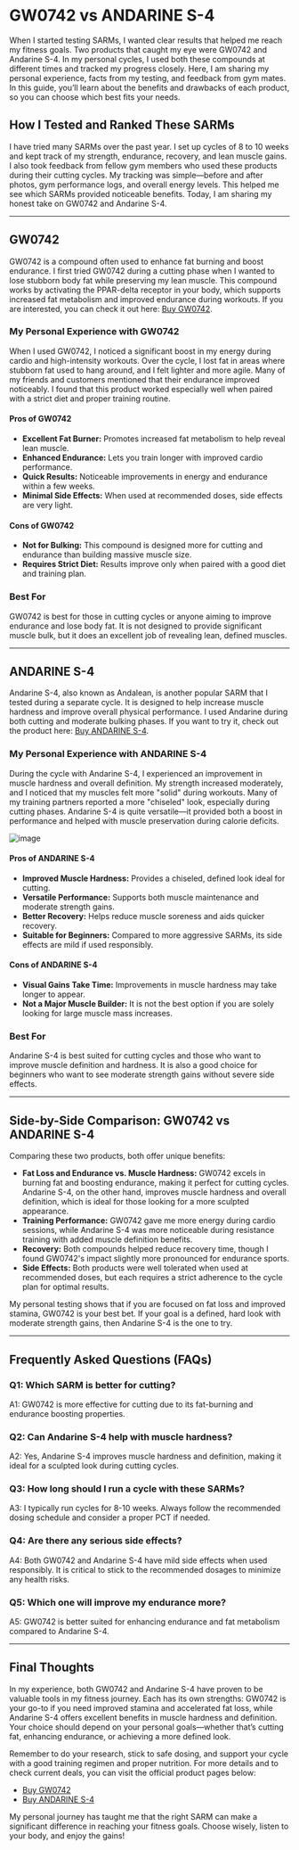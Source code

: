 <!-- Start of Article -->
<h1>GW0742 vs ANDARINE S-4</h1>

<p>When I started testing SARMs, I wanted clear results that helped me reach my fitness goals. Two products that caught my eye were GW0742 and Andarine S-4. In my personal cycles, I used both these compounds at different times and tracked my progress closely. Here, I am sharing my personal experience, facts from my testing, and feedback from gym mates. In this guide, you’ll learn about the benefits and drawbacks of each product, so you can choose which best fits your needs.</p>

<h2>How I Tested and Ranked These SARMs</h2>
<p>I have tried many SARMs over the past year. I set up cycles of 8 to 10 weeks and kept track of my strength, endurance, recovery, and lean muscle gains. I also took feedback from fellow gym members who used these products during their cutting cycles. My tracking was simple—before and after photos, gym performance logs, and overall energy levels. This helped me see which SARMs provided noticeable benefits. Today, I am sharing my honest take on GW0742 and Andarine S-4.</p>

<hr />

<h2>GW0742</h2>
<p>GW0742 is a compound often used to enhance fat burning and boost endurance. I first tried GW0742 during a cutting phase when I wanted to lose stubborn body fat while preserving my lean muscle. This compound works by activating the PPAR-delta receptor in your body, which supports increased fat metabolism and improved endurance during workouts. If you are interested, you can check it out here: <a href="https://www.chemyo.com/gw0742/?campaign=github&ref=166" target="_blank">Buy GW0742</a>.</p>

<h3>My Personal Experience with GW0742</h3>
<p>When I used GW0742, I noticed a significant boost in my energy during cardio and high-intensity workouts. Over the cycle, I lost fat in areas where stubborn fat used to hang around, and I felt lighter and more agile. Many of my friends and customers mentioned that their endurance improved noticeably. I found that this product worked especially well when paired with a strict diet and proper training routine.</p>

<h4>Pros of GW0742</h4>
<ul>
  <li><strong>Excellent Fat Burner:</strong> Promotes increased fat metabolism to help reveal lean muscle.</li>
  <li><strong>Enhanced Endurance:</strong> Lets you train longer with improved cardio performance.</li>
  <li><strong>Quick Results:</strong> Noticeable improvements in energy and endurance within a few weeks.</li>
  <li><strong>Minimal Side Effects:</strong> When used at recommended doses, side effects are very light.</li>
</ul>

<h4>Cons of GW0742</h4>
<ul>
  <li><strong>Not for Bulking:</strong> This compound is designed more for cutting and endurance than building massive muscle size.</li>
  <li><strong>Requires Strict Diet:</strong> Results improve only when paired with a good diet and training plan.</li>
</ul>

<h3>Best For</h3>
<p>GW0742 is best for those in cutting cycles or anyone aiming to improve endurance and lose body fat. It is not designed to provide significant muscle bulk, but it does an excellent job of revealing lean, defined muscles.</p>

<hr />

<h2>ANDARINE S-4</h2>
<p>Andarine S-4, also known as Andalean, is another popular SARM that I tested during a separate cycle. It is designed to help increase muscle hardness and improve overall physical performance. I used Andarine during both cutting and moderate bulking phases. If you want to try it, check out the product here: <a href="https://brutalforce.com/product/andalean/?_ef_transaction_id=&uid=64&oid=5&affid=144&source_id=github" target="_blank">Buy ANDARINE S-4</a>.</p>

<h3>My Personal Experience with ANDARINE S-4</h3>
<p>During the cycle with Andarine S-4, I experienced an improvement in muscle hardness and overall definition. My strength increased moderately, and I noticed that my muscles felt more "solid" during workouts. Many of my training partners reported a more "chiseled" look, especially during cutting phases. Andarine S-4 is quite versatile—it provided both a boost in performance and helped with muscle preservation during calorie deficits.</p>

![image](https://github.com/user-attachments/assets/d595eacc-db3f-4b31-9af6-ee2ecf2f610c)

<h4>Pros of ANDARINE S-4</h4>
<ul>
  <li><strong>Improved Muscle Hardness:</strong> Provides a chiseled, defined look ideal for cutting.</li>
  <li><strong>Versatile Performance:</strong> Supports both muscle maintenance and moderate strength gains.</li>
  <li><strong>Better Recovery:</strong> Helps reduce muscle soreness and aids quicker recovery.</li>
  <li><strong>Suitable for Beginners:</strong> Compared to more aggressive SARMs, its side effects are mild if used responsibly.</li>
</ul>

<h4>Cons of ANDARINE S-4</h4>
<ul>
  <li><strong>Visual Gains Take Time:</strong> Improvements in muscle hardness may take longer to appear.</li>
  <li><strong>Not a Major Muscle Builder:</strong> It is not the best option if you are solely looking for large muscle mass increases.</li>
</ul>

<h3>Best For</h3>
<p>Andarine S-4 is best suited for cutting cycles and those who want to improve muscle definition and hardness. It is also a good choice for beginners who want to see moderate strength gains without severe side effects.</p>

<hr />

<h2>Side-by-Side Comparison: GW0742 vs ANDARINE S-4</h2>
<p>Comparing these two products, both offer unique benefits:</p>
<ul>
  <li><strong>Fat Loss and Endurance vs. Muscle Hardness:</strong> GW0742 excels in burning fat and boosting endurance, making it perfect for cutting cycles. Andarine S-4, on the other hand, improves muscle hardness and overall definition, which is ideal for those looking for a more sculpted appearance.</li>
  <li><strong>Training Performance:</strong> GW0742 gave me more energy during cardio sessions, while Andarine S-4 was more noticeable during resistance training with added muscle definition benefits.</li>
  <li><strong>Recovery:</strong> Both compounds helped reduce recovery time, though I found GW0742's impact slightly more pronounced for endurance sports.</li>
  <li><strong>Side Effects:</strong> Both products were well tolerated when used at recommended doses, but each requires a strict adherence to the cycle plan for optimal results.</li>
</ul>
<p>My personal testing shows that if you are focused on fat loss and improved stamina, GW0742 is your best bet. If your goal is a defined, hard look with moderate strength gains, then Andarine S-4 is the one to try.</p>

<hr />

<h2>Frequently Asked Questions (FAQs)</h2>
<h3>Q1: Which SARM is better for cutting?</h3>
<p>A1: GW0742 is more effective for cutting due to its fat-burning and endurance boosting properties.</p>

<h3>Q2: Can Andarine S-4 help with muscle hardness?</h3>
<p>A2: Yes, Andarine S-4 improves muscle hardness and definition, making it ideal for a sculpted look during cutting cycles.</p>

<h3>Q3: How long should I run a cycle with these SARMs?</h3>
<p>A3: I typically run cycles for 8-10 weeks. Always follow the recommended dosing schedule and consider a proper PCT if needed.</p>

<h3>Q4: Are there any serious side effects?</h3>
<p>A4: Both GW0742 and Andarine S-4 have mild side effects when used responsibly. It is critical to stick to the recommended dosages to minimize any health risks.</p>

<h3>Q5: Which one will improve my endurance more?</h3>
<p>A5: GW0742 is better suited for enhancing endurance and fat metabolism compared to Andarine S-4.</p>

<hr />

<h2>Final Thoughts</h2>
<p>In my experience, both GW0742 and Andarine S-4 have proven to be valuable tools in my fitness journey. Each has its own strengths: GW0742 is your go-to if you need improved stamina and accelerated fat loss, while Andarine S-4 offers excellent benefits in muscle hardness and definition. Your choice should depend on your personal goals—whether that’s cutting fat, enhancing endurance, or achieving a more defined look.</p>
<p>Remember to do your research, stick to safe dosing, and support your cycle with a good training regimen and proper nutrition. For more details and to check current deals, you can visit the official product pages below:</p>
<ul>
  <li><a href="https://www.chemyo.com/gw0742/?campaign=github&ref=166" target="_blank">Buy GW0742</a></li>
  <li><a href="https://brutalforce.com/product/andalean/?_ef_transaction_id=&uid=64&oid=5&affid=144&source_id=github" target="_blank">Buy ANDARINE S-4</a></li>
</ul>
<p>My personal journey has taught me that the right SARM can make a significant difference in reaching your fitness goals. Choose wisely, listen to your body, and enjoy the gains!</p>

<!-- End of Article -->
